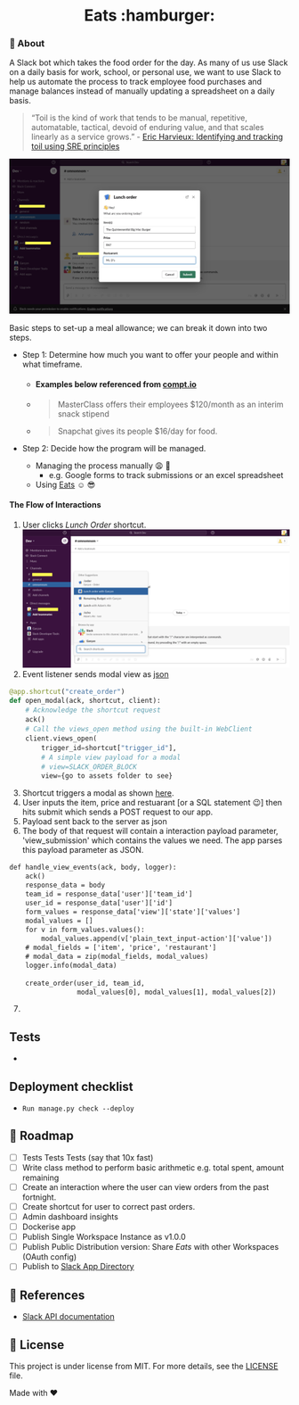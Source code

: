 <h1 align="center">Eats :hamburger:</h1>


### :dart: About ###
A Slack bot which takes the food order for the day. As many of us use Slack on a daily basis for work, school, or personal use, we want to use Slack to help us automate the process to track employee food purchases and manage balances instead of manually updating a spreadsheet on a daily basis.

> “Toil is the kind of work that tends to be manual, repetitive, automatable, tactical, devoid of enduring value, and that scales linearly as a service grows.” - [Eric Harvieux: Identifying and tracking toil using SRE principles](https://cloud.google.com/blog/products/management-tools/identifying-and-tracking-toil-using-sre-principles)


<img id="top" src="./assets/modal.png"/>


Basic steps to set-up a meal allowance; we can break it down into two steps.

- Step 1: Determine how much you want to offer your people and within what timeframe.
  - #### Examples below referenced from [compt.io](https://www.compt.io/meal-allowance-food-stipend-guide#examples)
  - > MasterClass offers their employees $120/month as an interim snack stipend
  - > Snapchat gives its people $16/day for food. 

- Step 2: Decide how the program will be managed.
  - Managing the process manually :weary: :shit:
    -  e.g. Google forms to track submissions or an excel spreadsheet
   - Using [Eats](https://github.com/adoubleyoueye/Eats) :relaxed: :sunglasses:

#### The Flow of Interactions 
1. User clicks *Lunch Order* shortcut.
![](./assets/command.png)
3. Event listener sends modal view as [json](./assets/lunch_order_view/json) 

```python 
@app.shortcut("create_order")
def open_modal(ack, shortcut, client):
    # Acknowledge the shortcut request
    ack()
    # Call the views_open method using the built-in WebClient
    client.views_open(
        trigger_id=shortcut["trigger_id"],
        # A simple view payload for a modal
        # view=SLACK_ORDER_BLOCK
        view={go to assets folder to see}
```
3. Shortcut triggers a modal as shown [here](#top).
4. User inputs the item, price and restuarant [or a SQL statement :wink:] then hits submit which sends a POST request to our app. 
5. Payload sent back to the server as json
6. The body of that request will contain a interaction payload parameter, 'view_submission' which contains the values we need. The app parses this payload parameter as JSON.
```@app.view("")
def handle_view_events(ack, body, logger):
    ack()
    response_data = body
    team_id = response_data['user']['team_id']
    user_id = response_data['user']['id']
    form_values = response_data['view']['state']['values']
    modal_values = []
    for v in form_values.values():
        modal_values.append(v['plain_text_input-action']['value'])
    # modal_fields = ['item', 'price', 'restaurant']
    # modal_data = zip(modal_fields, modal_values)
    logger.info(modal_data)

    create_order(user_id, team_id,
                 modal_values[0], modal_values[1], modal_values[2])
```  
7. 
<!--
## :japanese_castle: Architectural Decisions ##

- ### Context

- ### Facing

- ### Decided on

- ### and Neglected

- ### to Achieve

- ### ...
## :triangular_ruler: Technologies ##

- Django
- Slack w/ Bolt
- 
## :checkered_flag: Starting ##

```bash
# Clone this project
$ git clone repo

# TBC
...

# The server will initialize on ...
```
-->
## Tests ##

-

## Deployment checklist ##
- `Run manage.py check --deploy`


## :busstop: Roadmap ##
- [ ] Tests Tests Tests (say that 10x fast)
- [ ] Write class method to perform basic arithmetic e.g. total spent, amount remaining
- [ ] Create an interaction where the user can view orders from the past fortnight.
- [ ] Create shortcut for user to correct past orders.
- [ ] Admin dashboard insights
- [ ] Dockerise app
- [ ] Publish Single Workspace Instance as v1.0.0
- [ ] Publish Public Distribution version: Share *Eats* with other Workspaces (OAuth config)
- [ ] Publish to [Slack App Directory](https://slack.com/apps)

## :blue_book: References

- [Slack API documentation](https://api.slack.com/)


## :memo: License ##

This project is under license from MIT. For more details, see the [LICENSE](LICENSE) file.

Made with :heart:
